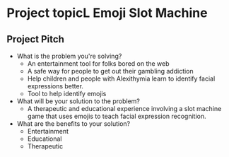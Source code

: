 # Project topicL Emoji Slot Machine

## Project Pitch
- What is the problem you're solving?
  - An entertainment tool for folks bored on the web
  - A safe way for people to get out their gambling addiction
  - Help children and people with Alexithymia learn to identify facial expressions better.
  - Tool to help identify emojis
- What will be your solution to the problem?
  - A therapeutic and educational experience involving a slot machine game that uses emojis to teach facial expression recognition.
- What are the benefits to your solution?
  - Entertainment
  - Educational
  - Therapeutic
